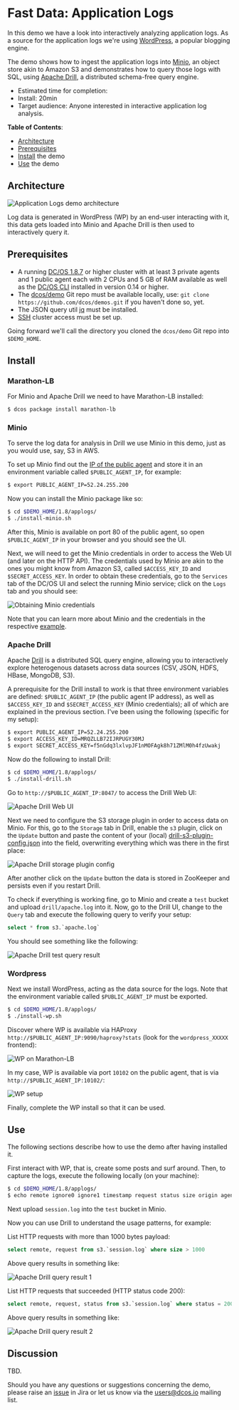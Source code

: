 # Fast Data: Application Logs

In this demo we have a look into interactively analyzing application logs.
As a source for the application logs we're using [WordPress](https://wordpress.org/),
a popular blogging engine.

The demo shows how to ingest the application logs into [Minio](https://minio.io/),
an object store akin to Amazon S3 and demonstrates how to query those logs with SQL,
using [Apache Drill](http://drill.apache.org/), a distributed schema-free query engine.

- Estimated time for completion:
 - Install: 20min
- Target audience: Anyone interested in interactive application log analysis.

**Table of Contents**:

- [Architecture](#architecture)
- [Prerequisites](#prerequisites)
- [Install](#install) the demo
- [Use](#use) the demo

## Architecture

![Application Logs demo architecture](img/applogs-architecture.png)

Log data is generated in WordPress (WP) by an end-user interacting with it, this
data gets loaded into Minio and Apache Drill is then used to interactively query it.

## Prerequisites

- A running [DC/OS 1.8.7](https://dcos.io/releases/1.8.7/) or higher cluster with at least 3 private agents and 1 public agent each with 2 CPUs and 5 GB of RAM available as well as the [DC/OS CLI](https://dcos.io/docs/1.8/usage/cli/install/) installed in version 0.14 or higher.
- The [dcos/demo](https://github.com/dcos/demos/) Git repo must be available locally, use: `git clone https://github.com/dcos/demos.git` if you haven't done so, yet.
- The JSON query util [jq](https://github.com/stedolan/jq/wiki/Installation) must be installed.
- [SSH](https://dcos.io/docs/1.8/administration/access-node/sshcluster/) cluster access must be set up.

Going forward we'll call the directory you cloned the `dcos/demo` Git repo into `$DEMO_HOME`.

## Install

### Marathon-LB

For Minio and Apache Drill we need to have Marathon-LB installed:

```bash
$ dcos package install marathon-lb
```

### Minio

To serve the log data for analysis in Drill we use Minio in this demo, just as you would use, say, S3 in AWS.

To set up Minio find out the [IP of the public agent](https://dcos.io/docs/1.8/administration/locate-public-agent/)
and store it in an environment variable called `$PUBLIC_AGENT_IP`, for example:

```bash
$ export PUBLIC_AGENT_IP=52.24.255.200
```

Now you can install the Minio package like so:

```bash
$ cd $DEMO_HOME/1.8/applogs/
$ ./install-minio.sh
```

After this, Minio is available on port 80 of the public agent, so open `$PUBLIC_AGENT_IP`
in your browser and you should see the UI.

Next, we will need to get the Minio credentials in order to access the Web UI (and later on the HTTP API).
The credentials used by Minio are akin to the ones you might know from Amazon S3, called `$ACCESS_KEY_ID`
and `$SECRET_ACCESS_KEY`. In order to obtain these credentials, go to the `Services` tab of the DC/OS UI and
select the running Minio service; click on the `Logs` tab and you should see:

![Obtaining Minio credentials](img/minio-creds.png)

Note that you can learn more about Minio and the credentials in the respective [example](https://github.com/dcos/examples/tree/master/1.8/minio#using-browser-console).

### Apache Drill

Apache [Drill](http://drill.apache.org/docs/) is a distributed SQL query engine, allowing
you to interactively explore heterogenous datasets across data sources (CSV, JSON, HDFS, HBase, MongoDB, S3).

A prerequisite for the Drill install to work is that three environment variables
are defined: `$PUBLIC_AGENT_IP` (the public agent IP address), as well as `$ACCESS_KEY_ID`
and `$SECRET_ACCESS_KEY` (Minio credentials); all of which are explained in the
previous section. I've been using the following (specific for my setup):

```bash
$ export PUBLIC_AGENT_IP=52.24.255.200
$ export ACCESS_KEY_ID=MRQZLLB72IJRPUGY30MJ
$ export SECRET_ACCESS_KEY=f5nGdq3lxlvpJF1nMOFAgk8h71ZMlM0h4fzUwakj
```

Now do the following to install Drill:

```bash
$ cd $DEMO_HOME/1.8/applogs/
$ ./install-drill.sh
```

Go to `http://$PUBLIC_AGENT_IP:8047/` to access the Drill Web UI:

![Apache Drill Web UI](img/drill-ui.png)

Next we need to configure the S3 storage plugin in order to access data on Minio.
For this, go to the `Storage` tab in Drill, enable the `s3` plugin, click on the `Update` button and paste the content of your (local) [drill-s3-plugin-config.json](drill/drill-s3-plugin-config.json) into the field, overwriting everything which was there in the first place:

![Apache Drill storage plugin config](img/drill-storage-plugin.png)

After another click on the `Update` button the data is stored in ZooKeeper and persists even if you restart Drill.

To check if everything is working fine, go to Minio and create a `test` bucket and upload `drill/apache.log` into it.
Now, go to the Drill UI, change to the `Query` tab and execute the following query to verify your setup:

```sql
select * from s3.`apache.log`
```

You should see something like the following:

![Apache Drill test query result](img/drill-test.png)

### Wordpress

Next we install WordPress, acting as the data source for the logs.
Note that the environment variable called `$PUBLIC_AGENT_IP` must be exported.

```bash
$ cd $DEMO_HOME/1.8/applogs/
$ ./install-wp.sh
```

Discover where WP is available via HAProxy `http://$PUBLIC_AGENT_IP:9090/haproxy?stats`
(look for the `wordpress_XXXXX` frontend):

![WP on Marathon-LB](img/wp-mlb.png)

In my case, WP is available via port `10102` on the public agent, that is via `http://$PUBLIC_AGENT_IP:10102/`:

![WP setup](img/wp.png)

Finally, complete the WP install so that it can be used.

## Use

The following sections describe how to use the demo after having installed it.

First interact with WP, that is, create some posts and surf around. Then, to capture the logs,
execute the following locally (on your machine):

```bash
$ cd $DEMO_HOME/1.8/applogs/
$ echo remote ignore0 ignore1 timestamp request status size origin agent > session.log && dcos task log --lines 1000 wordpress | tail -n +30 | sed 's, \[\(.*\)\] , \"\1\" ,' >> session.log
```

Next upload `session.log` into the `test` bucket in Minio.

Now you can use Drill to understand the usage patterns, for example:

List HTTP requests with more than 1000 bytes payload:

```sql
select remote, request from s3.`session.log` where size > 1000
```

Above query results in something like:

![Apache Drill query result 1](img/query-result1.png)


List HTTP requests that succeeded (HTTP status code 200):

```sql
select remote, request, status from s3.`session.log` where status = 200
```

Above query results in something like:

![Apache Drill query result 2](img/query-result2.png)

## Discussion

TBD.

Should you have any questions or suggestions concerning the demo, please raise an [issue](https://jira.mesosphere.com/) in Jira or let us know via the [users@dcos.io](mailto:users@dcos.io) mailing list.
